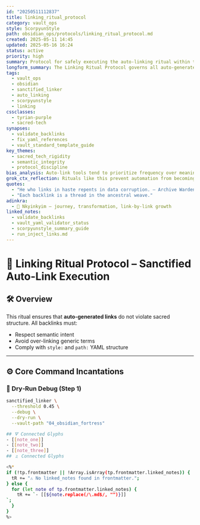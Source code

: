 ```yaml
---
id: "20250511112837"
title: linking_ritual_protocol
category: vault_ops
style: ScorpyunStyle
path: obsidian_ops/protocols/linking_ritual_protocol.md
created: 2025-05-11 14:45
updated: 2025-05-16 16:24
status: active
priority: high
summary: Protocol for safely executing the auto-linking ritual within the Anacostia Vault, including dry-run thresholds, debug sequencing, and failsafe defense.
longform_summary: The Linking Ritual Protocol governs all auto-generated backlinks in the Anacostia Vault. It details the logic, flow, and safeguard layers necessary to maintain semantic integrity, YAML compliance, and sacred-tech order across interconnected nodes. Auto-linking is never to be performed blindly—this ritual ensures each glyph honors context and memory.
tags:
  - vault_ops
  - obsidian
  - sanctified_linker
  - auto_linking
  - scorpyunstyle
  - linking
cssclasses:
  - tyrian-purple
  - sacred-tech
synapses:
  - validate_backlinks
  - fix_yaml_references
  - vault_standard_template_guide
key_themes:
  - sacred_tech_rigidity
  - semantic_integrity
  - protocol_discipline
bias_analysis: Auto-link tools tend to prioritize frequency over meaning. This protocol prioritizes context, memory, and cultural relevance. A sacred link is more than a frequency match—it's a historical citation.
grok_ctx_reflection: Rituals like this prevent automation from becoming assimilation. Precision is preservation.
quotes:
  - "He who links in haste repents in data corruption. — Archive Warden’s Adage"
  - "Each backlink is a thread in the ancestral weave."
adinkra:
  - 🧵 Nkyinkyim – journey, transformation, link-by-link growth
linked_notes:
  - validate_backlinks
  - vault_yaml_validator_status
  - scorpyunstyle_summary_guide
  - run_inject_links.md
---
```


# 🔄 Linking Ritual Protocol – Sanctified Auto-Link Execution

## 🛠️ Overview

This ritual ensures that **auto-generated links** do not violate sacred structure. All backlinks must:
- Respect semantic intent  
- Avoid over-linking generic terms  
- Comply with `style:` and `path:` YAML structure

---

## ⚙️ Core Command Incantations

### 🔹 Dry‑Run Debug (Step 1)

```bash
sanctified_linker \
  --threshold 0.45 \
  --debug \
  --dry-run \
  --vault-path "04_obsidian_fortress"

## 🜃 Connected Glyphs
- [[note_one]]
- [[note_two]]
- [[note_three]]
## 🄃 Connected Glyphs

<%*
if (!tp.frontmatter || !Array.isArray(tp.frontmatter.linked_notes)) {
  tR += "⚠️ No linked_notes found in frontmatter.";
} else {
  for (let note of tp.frontmatter.linked_notes) {
    tR += `- [[${note.replace(/\.md$/, "")}]]
`;
  }
}
%>
